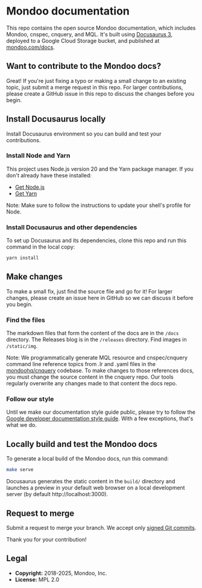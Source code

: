 # Mondoo documentation

This repo contains the open source Mondoo documentation, which includes Mondoo, cnspec, cnquery, and MQL. It's built using [Docusaurus 3](https://docusaurus.io/), deployed to a Google Cloud Storage bucket, and published at [mondoo.com/docs](https://mondoo.com/docs/).

## Want to contribute to the Mondoo docs?

Great! If you're just fixing a typo or making a small change to an existing topic, just submit a merge request in this repo. For larger contributions, please create a GitHub issue in this repo to discuss the changes before you begin.

## Install Docusaurus locally

Install Docusaurus environment so you can build and test your contributions.

### Install Node and Yarn

This project uses Node.js version 20 and the Yarn package manager. If you don't already have these installed:

- [Get Node.js](https://nodejs.org/en/download/)
- [Get Yarn](https://yarnpkg.com/getting-started/install)

Note: Make sure to follow the instructions to update your shell's profile for Node.

### Install Docusaurus and other dependencies

To set up Docusaurus and its dependencies, clone this repo and run this command in the local copy:

```bash
yarn install
```

## Make changes

To make a small fix, just find the source file and go for it! For larger changes, please create an issue here in GitHub so we can discuss it before you begin.

### Find the files

The markdown files that form the content of the docs are in the `/docs` directory. The Releases blog is in the `/releases` directory. Find images in `/static/img`.

Note: We programmatically generate MQL resource and cnspec/cnquery command line reference topics from .lr and .yaml files in the [mondoohq/cnquery](https://github.com/mondoohq/cnquery) codebase. To make changes to those references docs, you must change the source content in the cnquery repo. Our tools regularly overwrite any changes made to that content the docs repo.

### Follow our style

Until we make our documentation style guide public, please try to follow the [Google
developer documentation style guide](https://developers.google.com/style). With a few exceptions, that's what we do.

## Locally build and test the Mondoo docs

To generate a local build of the Mondoo docs, run this command:

```bash
make serve
```

Docusaurus generates the static content in the `build/` directory and launches a preview in your default web browser on a local development server (by default http://localhost:3000).

## Request to merge

Submit a request to merge your branch. We accept only [signed Git commits](https://docs.github.com/en/authentication/managing-commit-signature-verification/signing-commits).

Thank you for your contribution!

## Legal

- **Copyright:** 2018-2025, Mondoo, Inc.
- **License:** MPL 2.0

